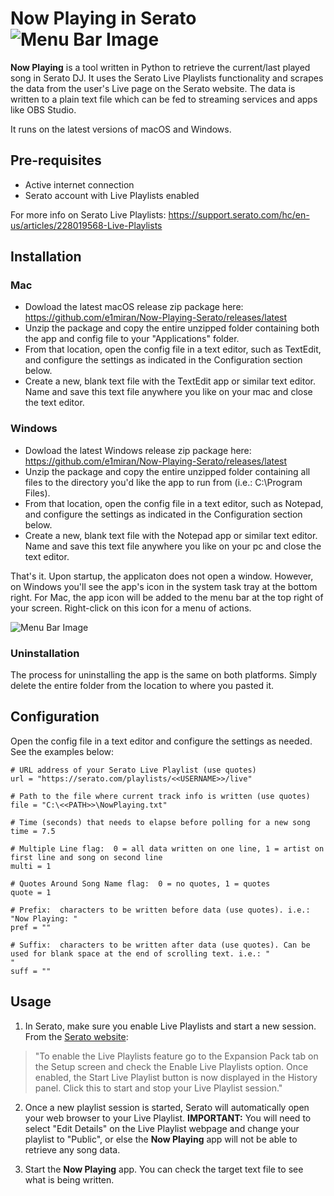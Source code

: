 # __Now Playing__ in Serato ![Menu Bar Image](https://github.com/e1miran/Now-Playing-Serato/blob/master/seratoPlaying.png?raw=true) 
__Now Playing__ is a tool written in Python to retrieve the current/last played song in Serato DJ.  It uses the Serato Live Playlists functionality and scrapes the data from the user's Live page on the Serato website.  The data is written to a plain text file which can be fed to streaming services and apps like OBS Studio. 

It runs on the latest versions of macOS and Windows.

## Pre-requisites
* Active internet connection
* Serato account with Live Playlists enabled

For more info on Serato Live Playlists: https://support.serato.com/hc/en-us/articles/228019568-Live-Playlists
  
## Installation
### Mac
* Dowload the latest macOS release zip package here: https://github.com/e1miran/Now-Playing-Serato/releases/latest
* Unzip the package and copy the entire unzipped folder containing both the app and config file to your "Applications" folder.
* From that location, open the config file in a text editor, such as TextEdit, and configure the settings as indicated in the Configuration section below.
* Create a new, blank text file with the TextEdit app or similar text editor. Name and save this text file anywhere you like on your mac and close the text editor.

### Windows
* Dowload the latest Windows release zip package here: https://github.com/e1miran/Now-Playing-Serato/releases/latest
* Unzip the package and copy the entire unzipped folder containing all files to the directory you'd like the app to run from (i.e.: C:\Program Files).
* From that location, open the config file in a text editor, such as Notepad, and configure the settings as indicated in the Configuration section below.
* Create a new, blank text file with the Notepad app or similar text editor. Name and save this text file anywhere you like on your pc and close the text editor.

That's it.  Upon startup, the applicaton does not open a window. However, on Windows you'll see the app's icon in the system task tray at the bottom right. For Mac, the app icon will be added to the menu bar at the top right of your screen. Right-click on this icon for a menu of actions.

![Menu Bar Image](https://github.com/e1miran/Now-Playing-Serato/blob/master/menu-bar.png?raw=true)

### Uninstallation
The process for uninstalling the app is the same on both platforms.  Simply delete the entire folder from the location to where you pasted it.

## Configuration
Open the config file in a text editor and configure the settings as needed.  See the examples below:

```
# URL address of your Serato Live Playlist (use quotes)
url = "https://serato.com/playlists/<<USERNAME>>/live"

# Path to the file where current track info is written (use quotes)
file = "C:\<<PATH>>\NowPlaying.txt"

# Time (seconds) that needs to elapse before polling for a new song
time = 7.5

# Multiple Line flag:  0 = all data written on one line, 1 = artist on first line and song on second line
multi = 1

# Quotes Around Song Name flag:  0 = no quotes, 1 = quotes
quote = 1

# Prefix:  characters to be written before data (use quotes). i.e.: "Now Playing: "
pref = ""

# Suffix:  characters to be written after data (use quotes). Can be used for blank space at the end of scrolling text. i.e.: "                       "
suff = ""
```

## Usage
1. In Serato, make sure you enable Live Playlists and start a new session. From the [Serato website](https://support.serato.com/hc/en-us/articles/228019568-Live-Playlists):

>"To enable the Live Playlists feature go to the Expansion Pack tab on the Setup screen and check the Enable Live Playlists option. Once enabled, the Start Live Playlist button is now displayed in the History panel. Click this to start and stop your Live Playlist session."

2. Once a new playlist session is started, Serato will automatically open your web browser to your Live Playlist. __IMPORTANT:__ You will need to select "Edit Details" on the Live Playlist webpage and change your playlist to "Public", or else the __Now Playing__ app will not be able to retrieve any song data.

3. Start the __Now Playing__ app.  You can check the target text file to see what is being written.
